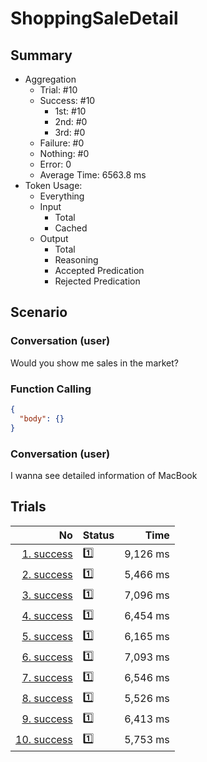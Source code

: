 # ShoppingSaleDetail
## Summary
  - Aggregation
    - Trial: #10
    - Success: #10
      - 1st: #10
      - 2nd: #0
      - 3rd: #0
    - Failure: #0
    - Nothing: #0
    - Error: 0
    - Average Time: 6563.8 ms
  - Token Usage:
    - Everything
    - Input
      - Total
      - Cached
    - Output
      - Total
      - Reasoning
      - Accepted Predication
      - Rejected Predication

## Scenario
### Conversation (user)
Would you show me sales in the market?

### Function Calling
```json
{
  "body": {}
}
```

### Conversation (user)
I wanna see detailed information of MacBook

## Trials
No | Status | Time
---:|:-------|------:
[1. success](./trials/1.success.json) | 1️⃣ | 9,126 ms
[2. success](./trials/2.success.json) | 1️⃣ | 5,466 ms
[3. success](./trials/3.success.json) | 1️⃣ | 7,096 ms
[4. success](./trials/4.success.json) | 1️⃣ | 6,454 ms
[5. success](./trials/5.success.json) | 1️⃣ | 6,165 ms
[6. success](./trials/6.success.json) | 1️⃣ | 7,093 ms
[7. success](./trials/7.success.json) | 1️⃣ | 6,546 ms
[8. success](./trials/8.success.json) | 1️⃣ | 5,526 ms
[9. success](./trials/9.success.json) | 1️⃣ | 6,413 ms
[10. success](./trials/10.success.json) | 1️⃣ | 5,753 ms